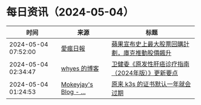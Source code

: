 ﻿# 每日资讯（2024-05-04）

|时间|来源|标题|
|---|---|---|
|2024-05-04 07:52:00|[愛瘋日報](http://www.iphonetaiwan.org/feeds/posts/default)|[蘋果宣布史上最大股票回購計劃，庫克推動股價飆升](https://www.iphonetaiwan.org/2024/05/apple-1100-billion-buyback-strategy.html)|
|2024-05-04 02:34:47|[whyes 的博客](https://whyes.org/feed.xml)|[卫健委《原发性肝癌诊疗指南（2024年版）》更新要点](http://whyes.org/2024/cnlc-hcc-guideline-2024)|
|2024-05-04 01:24:53|[Mokeyjay's Blog - ...](https://www.mokeyjay.com/feed)|[原来 k3s 的证书默认一年就会过期](https://mok.moe/p/3c20)|

